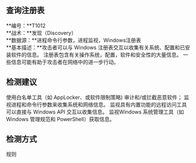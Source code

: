 ## 查询注册表  
**编号：**T1012  
**战术：**发现（Discovery）  
**数据源：**进程命令行参数，进程监视，Windows注册表  
**基本描述：**攻击者可以与 Windows 注册表交互以收集有关系统、配置和已安装软件的信息。
注册表包含有关操作系统，配置，软件和安全性的大量信息。 一些信息可能有助于攻击者在网络中的进一步行动。  
## 检测建议  
使用白名单工具（如 AppLocker、或软件限制策略) 审计和/或拦截恶意软件；
监视进程和命令行参数来收集系统和网络信息。
监视具有内置功能的远程访问工具可以直接与 Windows API 交互以收集信息。
监视Windows 系统管理工具（如 Windows 管理规范和 PowerShell）获取信息。  
## 检测方式  
规则